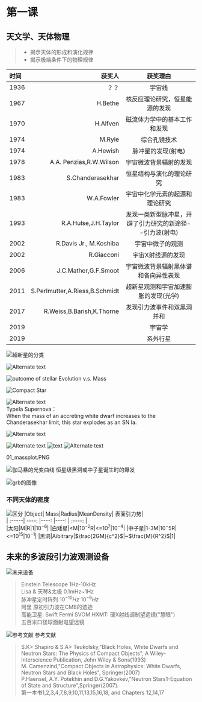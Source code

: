 # 第一课

## 天文学、天体物理  

>* 揭示天体的形成和演化规律  
>* 揭示极端条件下的物理规律  



| 时间 | 获奖人 | 获奖理由|  
| :-----| ----: | :----: |
| 1936 | ？？    |宇宙线   |  
|1967| H.Bethe| 核反应理论研究，恒星能源的发现 |  
|1970| H.Alfven| 磁流体力学中的基本工作和发现 |  
|1974|M.Ryle|综合孔镜技术 |  
|1974|A.Hewish|脉冲星的发现(射电) |  
|1978|A.A. Penzias,R.W.Wilson|宇宙微波背景辐射的发现 |  
|1983|S.Chanderasekhar|恒星结构与演化的理论研究 |  
|1983|W.A.Fowler|宇宙中化学元素的起源和理论研究 |  
|1993|R.A.Hulse,J.H.Taylor|发现一类新型脉冲星，开辟了引力研究的新途径--引力波(射电) |  
|2002|R.Davis Jr., M.Koshiba|宇宙中微子的观测 |  
|2002|R.Giacconi|宇宙X射线源的发现 |  
|2006|J.C.Mather,G.F.Smoot|宇宙微波背景辐射黑体谱和各向异性表现 |  
|2011|S.Perlmutter,A.Riess,B.Schmidt|超新星观测和宇宙加速膨胀的发现(光学) |  
|2017|R.Weiss,B.Barish,K.Thorne|发现引力波事件和双黑洞并和 |  
|2019||宇宙学 |  
|2019||系外行星 |  


![超新星的分类](Pictures/01_SN_Classifications.PNG)  

![Alternate text](Pictures/01_StellarCollapse.PNG)  

![outcome of stellar Evolution v.s. Mass  ](Pictures/01_outcomeofstellarEvolutionvsMass.PNG)  

![Compact Star](Pictures/01_CompactStars.PNG)  

![Alternate text](Pictures/01_TypeIaSupernova.PNG)  
TypeIa Supernova：  
When the mass of an accreting white dwarf increases to the Chanderasekhar limit, this star explodes as an SN Ia.

![Alternate text](Pictures/01_AccUni.PNG)


![Alternate text](Pictures/01_DoubleWD.PNG)
![text](Pictures/01_RadioBeam.PNG)
![Alternate text](Pictures/01_MassSpectrum.PNG)

01_massplot.PNG

![伽马暴的光变曲线](Pictures/01_grblc.PNG)
恒星级黑洞或中子星诞生时的爆发

![grb的图像](Pictures/01_grbmodel.PNG)
### 不同天体的密度

![区分](Pictures/01_distinguish.PNG)
|Object| Mass|Radius|MeanDensity| 表面引力势|  
| :-----| ----: |----: |----: | :----: |  
|太阳|M|R|1|$10^{-6}$|
|白矮星|<M|$10^{-2}$R|<=$10^{7}$|$10^{-4}$|
|中子星|1-3M|$10^-5$R|<=$10^{15}$|$10^{-1}$|
|黑洞|Aibitrary|$\frac{2GM}{c^2}$|~$\frac{M}{R^2}$|1|

## 未来的多波段引力波观测设备
![未来设备](Pictures/01_futuredevice.PNG)
>Einstein Telescope 1Hz-10kHz  
>Lisa & 天琴&太极 0.1mHz~1Hz  
>脉冲星定时阵列 $10^{-10}Hz~10^{-6}Hz$  
>阿里 原初引力波在CMB的遗迹  
>高能卫星: Swift Fermi SVOM
>HXMT: 硬X射线调制望远镜("慧眼")  
>五百米口径球面射电望远镜


![参考文献](Pictures/01_ref.PNG)
参考文献
> S.K> Shapiro & S.A> Teukolsky,"Black Holes, White Dwarfs and Neutron Stars: The Physics of Compact Objects", A Wiley-Interscience Publication, John Wiley & Sons(1993)  
> M. Camenzind,"Compact Objects in Astrophysics: White Dwarfs, Neutron Stars and Black Holes", Springer(2007)  
> P.Haensel, A.Y. Potekhin and D.G.Yakovkev,"Neutron Stars1-Equation of State and Structure",Springer(2007).  
> 第一本书1,2,3,4,7,8,9,10,11,13,15,16,18, and Chapters 12,14,17